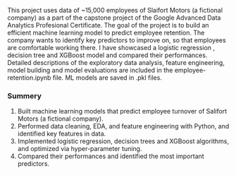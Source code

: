 This project uses data of ~15,000 employees of Slaifort Motors (a fictional company) as a part of the capstone project of the Google Advanced Data Analytics Profesional Certificate. 
The goal of the project is to build an efficient machine learning model to predict employee retention. The company wants to identify key predictors to improve on, so that employees are comfortable working there. 
I have showcased a logistic regression , decision tree and XGBoost model and compared their performances. Detailed descriptions of the exploratory data analysis, feature engineering, model building and model evaluations are included in the employee-retention.ipynb file.
ML models are saved in .pkl files.

### Summery
1. Built machine learning models that predict employee turnover of Salifort Motors (a fictional company).
2. Performed data cleaning, EDA, and feature engineering with Python, and identified key features in data.
3. Implemented logistic regression, decision trees and XGBoost algorithms, and optimized via hyper-parameter tuning.
4. Compared their performances and identified the most important predictors.
